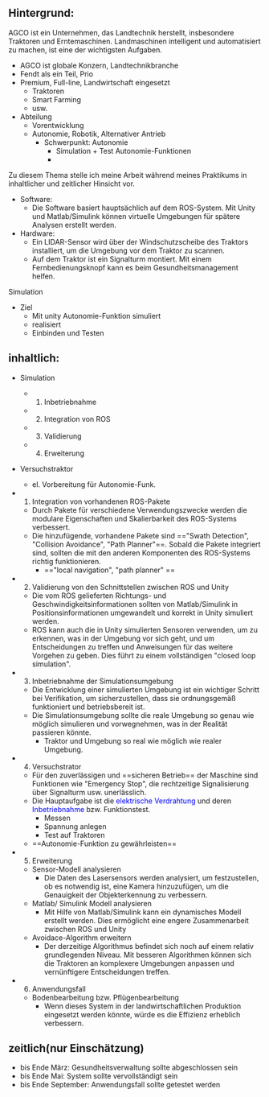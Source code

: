 ## Hintergrund: 
 AGCO ist ein Unternehmen, das Landtechnik herstellt, insbesondere Traktoren und Erntemaschinen. Landmaschinen intelligent und automatisiert zu machen, ist eine der wichtigsten Aufgaben. 
 
- AGCO ist globale Konzern, Landtechnikbranche 
- Fendt als ein Teil, Prio  
- Premium, Full-line, Landwirtschaft eingesetzt 
	- Traktoren
	- Smart Farming
	- usw. 
- Abteilung 
	- Vorentwicklung 
	- Autonomie, Robotik, Alternativer Antrieb 
		- Schwerpunkt: Autonomie 
			- Simulation + Test Autonomie-Funktionen 
			- 

Zu diesem Thema stelle ich meine Arbeit während meines Praktikums in inhaltlicher und zeitlicher Hinsicht vor. 
- Software: 
	- Die Software basiert hauptsächlich auf dem ROS-System. Mit Unity und Matlab/Simulink können virtuelle Umgebungen für spätere Analysen erstellt werden. 
- Hardware:
	- Ein LIDAR-Sensor wird über der Windschutzscheibe des Traktors installiert, um die Umgebung vor dem Traktor zu scannen. 
	- Auf dem Traktor ist ein Signalturm montiert. Mit einem Fernbedienungsknopf kann es beim Gesundheitsmanagement helfen. 

Simulation 
- Ziel 
	- Mit unity Autonomie-Funktion simuliert 
	- realisiert 
	- Einbinden und Testen 
## inhaltlich: 
- Simulation 
	- 1) Inbetriebnahme 
	- 2) Integration von ROS 
	- 3) Validierung 
	- 4) Erweiterung 
- Versuchstraktor 
	- el. Vorbereitung für Autonomie-Funk. 

- 1) Integration von vorhandenen ROS-Pakete 
	- Durch Pakete für verschiedene Verwendungszwecke werden die modulare Eigenschaften und Skalierbarkeit des ROS-Systems verbessert. 
	- Die hinzufügende, vorhandene Pakete sind  =="Swath Detection", "Collision Avoidance", "Path Planner"==. Sobald die Pakete integriert sind, sollten die mit den anderen Komponenten des ROS-Systems richtig funktionieren. 
		- =="local navigation", "path planner" ==
- 2) Validierung von den Schnittstellen zwischen ROS und Unity 
	- Die vom ROS gelieferten Richtungs- und Geschwindigkeitsinformationen sollten von Matlab/Simulink in Positionsinformationen umgewandelt und korrekt in Unity simuliert werden. 
	- ROS kann auch die in Unity simulierten Sensoren verwenden, um zu erkennen, was in der Umgebung vor sich geht, und um Entscheidungen zu treffen und Anweisungen für das weitere Vorgehen zu geben. Dies führt zu einem vollständigen "closed loop simulation". 
- 3)  Inbetriebnahme der Simulationsumgebung 
	- Die Entwicklung einer simulierten Umgebung ist ein wichtiger Schritt bei Verifikation, um sicherzustellen, dass sie ordnungsgemäß funktioniert und betriebsbereit ist. 
	- Die Simulationsumgebung sollte die reale Umgebung so genau wie möglich simulieren und vorwegnehmen, was in der Realität passieren könnte. 
		- Traktor und Umgebung so real wie möglich wie realer Umgebung. 
- 4) Versuchstrator 
	- Für den zuverlässigen und ==sicheren Betrieb== der Maschine sind Funktionen wie "Emergency Stop", die rechtzeitige Signalisierung über Signalturm usw. unerlässlich.
	- Die Hauptaufgabe ist die <font color ="blue">elektrische Verdrahtung</font> und deren <font color = "blue">Inbetriebnahme</font> bzw. Funktionstest. 
		- Messen 
		- Spannung anlegen 
		- Test auf Traktoren 
	- ==Autonomie-Funktion zu gewährleisten== 
- 5) Erweiterung 
	- Sensor-Modell analysieren 
		- Die Daten des Lasersensors werden analysiert, um festzustellen, ob es notwendig ist, eine Kamera hinzuzufügen, um die Genauigkeit der Objekterkennung zu verbessern. 
	- Matlab/ Simulink Modell analysieren 
		- Mit Hilfe von Matlab/Simulink kann ein dynamisches Modell erstellt werden. Dies ermöglicht eine engere Zusammenarbeit zwischen ROS und Unity 
	- Avoidace-Algorithm erweitern 
		- Der derzeitige Algorithmus befindet sich noch auf einem relativ grundlegenden Niveau. Mit besseren Algorithmen können sich die Traktoren an komplexere Umgebungen anpassen und vernünftigere Entscheidungen treffen. 
- 6) Anwendungsfall 
	- Bodenbearbeitung bzw. Pflügenbearbeitung 
		- Wenn dieses System in der landwirtschaftlichen Produktion eingesetzt werden könnte, würde es die Effizienz erheblich verbessern.

## zeitlich(nur Einschätzung)
- bis Ende März: Gesundheitsverwaltung sollte abgeschlossen sein
- bis Ende Mai: System sollte vervollständigt sein 
- bis Ende September: Anwendungsfall sollte getestet werden 
